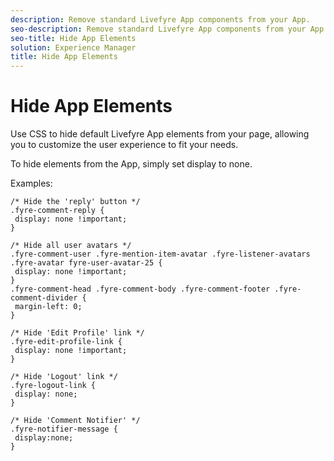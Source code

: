 ```yaml
---
description: Remove standard Livefyre App components from your App.
seo-description: Remove standard Livefyre App components from your App.
seo-title: Hide App Elements
solution: Experience Manager
title: Hide App Elements
---
```


# Hide App Elements

Use CSS to hide default Livefyre App elements from your page, allowing you to customize the user experience to fit your needs.

To hide elements from the App, simply set display to none.

Examples:

```
/* Hide the 'reply' button */ 
.fyre-comment-reply { 
 display: none !important; 
} 
 
/* Hide all user avatars */ 
.fyre-comment-user .fyre-mention-item-avatar .fyre-listener-avatars .fyre-avatar fyre-user-avatar-25 { 
 display: none !important; 
} 
.fyre-comment-head .fyre-comment-body .fyre-comment-footer .fyre-comment-divider { 
 margin-left: 0; 
} 
 
/* Hide 'Edit Profile' link */ 
.fyre-edit-profile-link { 
 display: none !important; 
} 
 
/* Hide 'Logout' link */ 
.fyre-logout-link { 
 display: none; 
} 
 
/* Hide 'Comment Notifier' */ 
.fyre-notifier-message { 
 display:none; 
}
```
